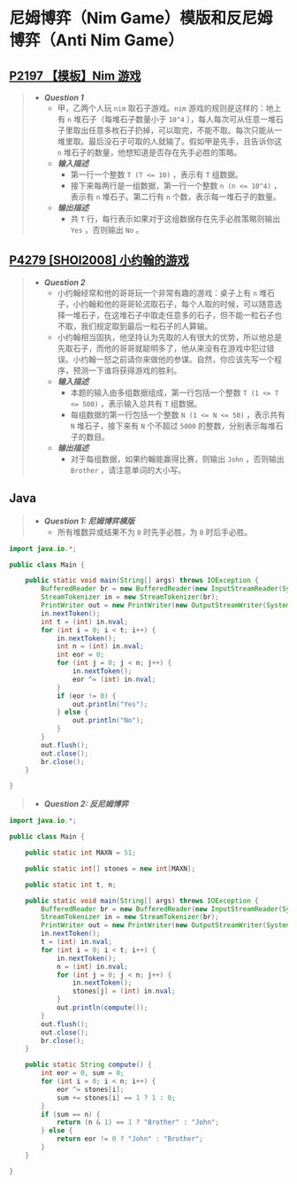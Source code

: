 # 尼姆博弈（Nim Game）模版和反尼姆博弈（Anti Nim Game）

## [P2197 【模板】Nim 游戏](https://www.luogu.com.cn/problem/P2197)

> - ***Question 1***
>   - 甲，乙两个人玩 `nim` 取石子游戏。`nim` 游戏的规则是这样的：地上有 `n` 堆石子（每堆石子数量小于 `10^4` ），每人每次可从任意一堆石子里取出任意多枚石子扔掉，可以取完，不能不取。每次只能从一堆里取。最后没石子可取的人就输了。假如甲是先手，且告诉你这 `n` 堆石子的数量，他想知道是否存在先手必胜的策略。
>   - ***输入描述***
>     - 第一行一个整数 `T (T <= 10)` ，表示有 `T` 组数据。
>     - 接下来每两行是一组数据，第一行一个整数 `n (n <= 10^4)` ，表示有 `n` 堆石子。第二行有 `n` 个数，表示每一堆石子的数量。
>   - ***输出描述***
>     - 共 `T` 行，每行表示如果对于这组数据存在先手必胜策略则输出 `Yes` ，否则输出 `No` 。

## [P4279 [SHOI2008] 小约翰的游戏](https://www.luogu.com.cn/problem/P4279)

> - ***Question 2***
>   - 小约翰经常和他的哥哥玩一个非常有趣的游戏：桌子上有 `n` 堆石子，小约翰和他的哥哥轮流取石子，每个人取的时候，可以随意选择一堆石子，在这堆石子中取走任意多的石子，但不能一粒石子也不取，我们规定取到最后一粒石子的人算输。
>   - 小约翰相当固执，他坚持认为先取的人有很大的优势，所以他总是先取石子，而他的哥哥就聪明多了，他从来没有在游戏中犯过错误。小约翰一怒之前请你来做他的参谋。自然，你应该先写一个程序，预测一下谁将获得游戏的胜利。
>   - ***输入描述***
>     - 本题的输入由多组数据组成，第一行包括一个整数 `T (1 <= T <= 500)` ，表示输入总共有 `T` 组数据。
>     - 每组数据的第一行包括一个整数 `N (1 <= N <= 50)` ，表示共有 `N` 堆石子，接下来有 `N` 个不超过 `5000` 的整数，分别表示每堆石子的数目。
>   - ***输出描述***
>     - 对于每组数据，如果约翰能赢得比赛，则输出 `John` ，否则输出 `Brother` ，请注意单词的大小写。

## Java

> - ***Question 1: 尼姆博弈模版***
>   - 所有堆数异或结果不为 `0` 时先手必胜，为 `0` 时后手必胜。

```java
import java.io.*;

public class Main {

    public static void main(String[] args) throws IOException {
        BufferedReader br = new BufferedReader(new InputStreamReader(System.in));
        StreamTokenizer in = new StreamTokenizer(br);
        PrintWriter out = new PrintWriter(new OutputStreamWriter(System.out));
        in.nextToken();
        int t = (int) in.nval;
        for (int i = 0; i < t; i++) {
            in.nextToken();
            int n = (int) in.nval;
            int eor = 0;
            for (int j = 0; j < n; j++) {
                in.nextToken();
                eor ^= (int) in.nval;
            }
            if (eor != 0) {
                out.println("Yes");
            } else {
                out.println("No");
            }
        }
        out.flush();
        out.close();
        br.close();
    }

}
```

> - ***Question 2: 反尼姆博弈***

```java
import java.io.*;

public class Main {

    public static int MAXN = 51;

    public static int[] stones = new int[MAXN];

    public static int t, n;

    public static void main(String[] args) throws IOException {
        BufferedReader br = new BufferedReader(new InputStreamReader(System.in));
        StreamTokenizer in = new StreamTokenizer(br);
        PrintWriter out = new PrintWriter(new OutputStreamWriter(System.out));
        in.nextToken();
        t = (int) in.nval;
        for (int i = 0; i < t; i++) {
            in.nextToken();
            n = (int) in.nval;
            for (int j = 0; j < n; j++) {
                in.nextToken();
                stones[j] = (int) in.nval;
            }
            out.println(compute());
        }
        out.flush();
        out.close();
        br.close();
    }

    public static String compute() {
        int eor = 0, sum = 0;
        for (int i = 0; i < n; i++) {
            eor ^= stones[i];
            sum += stones[i] == 1 ? 1 : 0;
        }
        if (sum == n) {
            return (n & 1) == 1 ? "Brother" : "John";
        } else {
            return eor != 0 ? "John" : "Brother";
        }
    }

}
```
